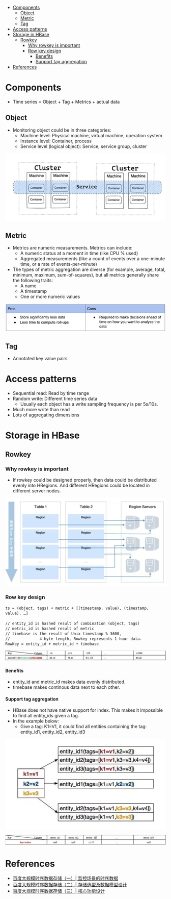 - [Components](#components)
  - [Object](#object)
  - [Metric](#metric)
  - [Tag](#tag)
- [Access patterns](#access-patterns)
- [Storage in HBase](#storage-in-hbase)
  - [Rowkey](#rowkey)
    - [Why rowkey is important](#why-rowkey-is-important)
    - [Row key design](#row-key-design)
      - [Benefits](#benefits)
      - [Support tag aggregation](#support-tag-aggregation)
- [References](#references)

# Components
* Time series = Object + Tag + Metrics + actual data

## Object
* Monitoring object could be in three categories:
  * Machine level: Physical machine, virtual machine, operation system
  * Instance level: Container, process
  * Service level (logical object): Service, service group, cluster

![](../.gitbook/assets/observability_monitorTarget.png)

## Metric
* Metrics are numeric measurements. Metrics can include:
  * A numeric status at a moment in time (like CPU % used)
  * Aggregated measurements (like a count of events over a one-minute time, or a rate of events-per-minute)
* The types of metric aggregation are diverse (for example, average, total, minimum, maximum, sum-of-squares), but all metrics generally share the following traits:
  * A name
  * A timestamp
  * One or more numeric values

![](../.gitbook/assets/MicroSvcs-observability-metrics.jpeg)

## Tag
* Annotated key value pairs

# Access patterns
* Sequential read: Read by time range
* Random write: Different time series data 
  * Usually each object has a write sampling frequency is per 5s/10s.
* Much more write than read 
* Lots of aggregating dimensions

# Storage in HBase
## Rowkey
### Why rowkey is important
* If rowkey could be designed properly, then data could be distributed evenly into HRegions. And different HRegions could be located in different server nodes. 

![](../.gitbook/assets/timeseries_rowkey_hbase.png)

### Row key design

```
ts = (object, tags) + metric + [(timestamp, value), (timestamp, value), …]

// entity_id is hashed result of combination (object, tags)
// metric_id is hashed result of metric
// timebase is the result of Unix timestamp % 3600, 
//             4 byte length, Rowkey represents 1 hour data. 
RowKey = entity_id + metric_id + timebase
```

![](../.gitbook/assets/timeseries_rowkey_benefits.png)

#### Benefits
* entity_id and metric_id makes data evenly distributed. 
* timebase makes continous data next to each other. 

#### Support tag aggregation
* HBase does not have native support for index. This makes it impossible to find all entity_ids given a tag. 
* In the example below:
  * Give a tag: K1=V1, it could find all entities containing the tag: entity_id1, entity_id2, entity_id3

![](../.gitbook/assets/timeseries_rowkey_hbase_tag_aggregation.png)

![](../.gitbook/assets/timeseries_rowkey_benefits-2.png)

# References
* [百度大规模时序数据存储（一）| 监控场景的时序数据](https://www.infoq.cn/article/UaVA1y2bsxOkHdpRbzAL)
* [百度大规模时序数据存储（二）| 存储选型及数据模型设计](https://www.infoq.cn/article/eELNhTBprAPEABiRfrzw)
* [百度大规模时序数据存储（三）| 核心功能设计](https://www.infoq.cn/article/4OmD0KKQ8z0pN3LmcXQD)